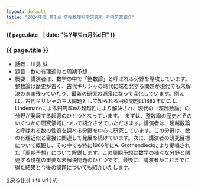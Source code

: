 ```yaml
---
layout: default
title: "2024年度 第1回 情報数理科学研究所 所内研究紹介"
---
```

**{{ page.date　| date: "%Y年%m月%d日" }}**

### {{ page.title }}

- 話者：川島 誠
- 題目：数の有理近似と周期予想
- 概要：講演者は、数学の中で「整数論」と呼ばれる分野を専攻しています。整数論は歴史が古く、古代ギリシャの時代に端を発する問題が現代でも未解決のまま残っていたり、最新の研究の源泉になって深化しています。例えば、古代ギリシャの三大問題として知られる円積問題は1882年にC. L. Lindemannによる円周率πの超越性により解決され、現代の「超越数論」の分野が発展する起源のひとつとなっています。　まずは、整数論の歴史とそのいくつかの研究領域について紹介させていただきます。講演者は、超越数論と呼ばれる数の性質を調べる分野を中心に研究しています。この分野は、数の有理近似と密接に関連して発展を続けています。次に、講演者の研究目標について概観し、その中でも特に1966年にA. Grothendieckにより提唱された「周期予想」について解説します。この周期予想は数学の様々な分野と関連する現在の重要な未解決問題のひとつです。最後に、講演者がこれまでに得た結果と今後の課題についても紹介いたします。

[[戻る]]({{ site.url }}/)
